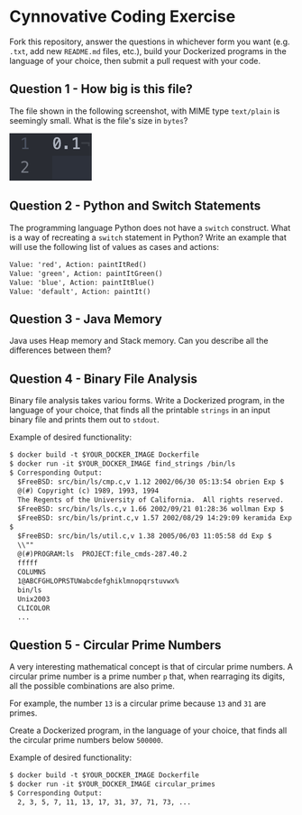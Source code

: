 # Cynnovative Coding Exercise

Fork this repository, answer the questions in whichever form you want (e.g. `.txt`, add new `README.md` files, etc.), build your Dockerized programs in the language of your choice, then submit a pull request with your code.

## Question 1 - How big is this file?

The file shown in the following screenshot, with MIME  type `text/plain` is seemingly small. What is the file's size in `bytes`?

![alt text](how-big-is-this-file.png)

## Question 2 - Python and Switch Statements

The programming language Python does not have a `switch` construct. What is a way of recreating a `switch` statement in Python? Write an example that will use the following list of values as cases and actions:

```
Value: 'red', Action: paintItRed()
Value: 'green', Action: paintItGreen()
Value: 'blue', Action: paintItBlue()
Value: 'default', Action: paintIt()
```

## Question 3 - Java Memory

Java uses Heap memory and Stack memory. Can you describe all the differences between them?

## Question 4 - Binary File Analysis

Binary file analysis takes variou forms. Write a Dockerized program, in the language of your choice, that finds all the printable `strings` in an input binary file and prints them out to `stdout`.

Example of desired functionality:

```
$ docker build -t $YOUR_DOCKER_IMAGE Dockerfile
$ docker run -it $YOUR_DOCKER_IMAGE find_strings /bin/ls
$ Corresponding Output:
  $FreeBSD: src/bin/ls/cmp.c,v 1.12 2002/06/30 05:13:54 obrien Exp $
  @(#) Copyright (c) 1989, 1993, 1994
  The Regents of the University of California.  All rights reserved.
  $FreeBSD: src/bin/ls/ls.c,v 1.66 2002/09/21 01:28:36 wollman Exp $
  $FreeBSD: src/bin/ls/print.c,v 1.57 2002/08/29 14:29:09 keramida Exp $
  $FreeBSD: src/bin/ls/util.c,v 1.38 2005/06/03 11:05:58 dd Exp $
  \\""
  @(#)PROGRAM:ls  PROJECT:file_cmds-287.40.2
  fffff
  COLUMNS
  1@ABCFGHLOPRSTUWabcdefghiklmnopqrstuvwx%
  bin/ls
  Unix2003
  CLICOLOR
  ...
```

## Question 5 - Circular Prime Numbers

A very interesting mathematical concept is that of circular prime numbers. A circular prime number is a prime number `p` that, when rearraging its digits, all the possible combinations are also prime.

For example, the number `13` is a circular prime because `13` and `31` are primes.

Create a Dockerized program, in the language of your choice, that finds all the circular prime numbers below `500000`.

Example of desired functionality:

```
$ docker build -t $YOUR_DOCKER_IMAGE Dockerfile
$ docker run -it $YOUR_DOCKER_IMAGE circular_primes
$ Corresponding Output:
  2, 3, 5, 7, 11, 13, 17, 31, 37, 71, 73, ...
```
